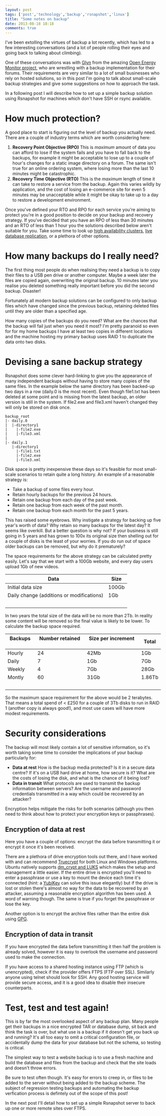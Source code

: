 ```yaml
---
layout: post
tags: ['post','technology','backup','rsnapshot','linux']
title: "Some notes on backup"
date: 2013-08-18 18:18
comments: true
---
```


I've been extolling the virtues of backup a lot recently, which has led to a few interesting conversations (and a lot of people rolling their eyes and going back to talking about climbing). 

One of these conversations was with [Glyn](https://twitter.com/glynhudson) from the amazing [Open Energy Monitor project](http://openenergymonitor.org/emon/), who are wrestling with a backup implementation for their forums. Their requirements are very similar to a lot of small businesses who rely on hosted solutions, so in this post I'm going to talk about small-scale backup strategies and give some suggestions on how to approach the task. 

In a following post I will describe how to set up a simple backup solution using Rsnapshot for machines which don't have SSH or rsync available.
<!-- more -->

# How much protection?
A good place to start is figuring out the level of backup you actually need. There are a couple of industry terms which are worth considering here:

1. **Recovery Point Objective (RPO)** This is *maximum* amount of data you can afford to lose if the system fails and you have to fall back to the backups, for example it might be acceptable to lose up to a couple of hour's changes for a static image directory on a forum. The same isn't true for an online ordering system, where losing more than the last 10 minutes might be catastrophic.
2. **Recovery Time Objective (RTO)** This is the *maximum* length of time it can take to restore a service from the backup. Again this varies wildly by application, and the cost of losing an e-commerce site for even 5 minutes may be unacceptable while it might be okay to take up to a day to restore a development environment. 

Once you've defined your RTO and RPO for each service you're aiming to protect you're in a good position to decide on your backup and recovery strategy. If you've decided that you have an RPO of less than 30 minutes and an RTO of less than 1 hour you the solutions described below aren't suitable for you. Take some time to look up [high availability clusters](https://www.google.co.uk/search?q=high+availability+cluster), [live database replication](https://www.google.co.uk/search?q=mysql+active-active+replication), or a plethora of other options. 

# How many backups do I really need?
The first thing most people do when realising they need a backup is to copy their files to a USB pen drive or another computer. Maybe a week later the files are copied again, overwriting the original backup. 10 minutes later you realise you deleted something really important before you did the second backup. Disaster! 

Fortunately all modern backup solutions can be configured to only backup files which have changed since the previous backup, retaining deleted files until they are older than a specified age. 

How many copies of the backups do you need? What are the chances that the backup will fail just when you need it most? I'm pretty paranoid so even for for my home backups I have at least two copies in different locations and the machine hosting my primary backup uses RAID 1 to duplicate the data onto two disks.

# Devising a sane backup strategy

Rsnapshot does some clever hard-linking to give you the appearance of many independent backups without having to store many copies of the same files. In the example below the same directory has been backed-up two days in a row (daily.0 is the most recent). Even though file1.txt has been deleted at some point and is missing from the latest backup, an older version is still in the system. If file2.exe and file3.xml haven't changed they will only be stored on disk once.


    backup_root
    |- daily.0
    |  |-directory1
    |    |-file2.exe
    |    |-file3.xml
    |
    |- daily.1
       |-directory1
         |-file1.txt
         |-file2.exe
         |-file3.xml

Disk space is pretty inexpensive these days so it's feasible for most small-scale scenarios to retain quite a long history. An example of a reasonable strategy is:

* Take a backup of some files every hour.
* Retain hourly backups for the previous 24 hours.
* Retain one backup from each day of the past week.
* Retain one backup from each week of the past month.
* Retain one backup from each month for the past 5 years.

This has raised some eyebrows. Why instigate a strategy for backing up five year's worth of data? Why retain so many backups for the latest day? It seems like overkill. But a better question is why not? If your business is still going in 5 years and has grown to 100x its original size then shelling out for a couple of disks is the least of your worries. If you do run out of space older backups can be removed, but why do it prematurely? 

The space requirements for the above strategy can be calculated pretty easily. Let's say that we start with a 100Gb website, and every day users upload 1Gb of new videos. 

| **Data** &nbsp;&nbsp;| **Size** |
|-|-|
| Initial data size						 	| 100Gb 
| Daily change (additions or modifications) | 1Gb   
|&nbsp;|

In two years the total size of the data will be no more than 2Tb. In reality some content will be removed so the final value is likely to be lower. To calculate the backup space required.

| **Backups** &nbsp;&nbsp;	| **Number retained** &nbsp;&nbsp;	| **Size per increment** &nbsp;&nbsp;| **Total** 
|-----------|-------------------|--------------------|-------
| Hourly 	| 24   				| 42Mb               | 1Gb   
| Daily  	| 7    				| 1Gb                | 7Gb   
| Weekly 	| 4    				| 7Gb                | 28Gb  
| Montly 	| 60   				| 31Gb               | 1.86Tb
|&nbsp;|||

So the maximum space requirement for the above would be 2 terabytes. That means a total spend of < £250 for a couple of 3Tb disks to run in RAID 1 (another copy is always good!), and most use cases will have more modest requirements.

# Security considerations  

The backup will most likely contain a lot of sensitive information, so it's worth taking some time to consider the implications of your backup particularly for:

* **Data at rest** How is the backup media protected? Is it in a secure data centre? If it's on a USB hard drive at home, how secure is it? What are the costs of losing the disk, and what is the chance of it being lost?
* **Data in transit** What protocols are used to transmit the backup information between servers? Are the username and password credentials transmitted in a way which could be recovered by an attacker?

Encryption helps mitigate the risks for both scenarios (although you then need to think about how to protect your encryption keys or passphrases).

## Encryption of data at rest

Here you have a couple of options: encrypt the data before transmitting it or encrypt it once it's been received.

There are a plethora of drive encryption tools out there, and I have worked with and can recommend [Truecrypt](http://www.truecrypt.org/) for both Linux and Windows platforms. Ubuntu natively supports [dm\_crypt and LUKS](https://help.ubuntu.com/community/EncryptedFilesystemsOnRemovableStorage) which makes the setup and management a little easier. If the entire drive is encrypted you'll need to enter a passphrase or use a key to mount the device each time it's connected (hint: a [YubiKey](http://www.yubico.com/products/yubikey-hardware/yubikey/) can solve this issue elegantly) but if the drive is lost or stolen there's almost no way for the data to be recovered by an attacker, assuming a reasonable encryption algorithm has been used. A word of warning though. The same is true if you forget the passphrase or lose the key.

Another option is to encrypt the archive files rather than the entire disk using [GPG](http://askubuntu.com/questions/95920/encrypt-tar-gz-file-on-create).

## Encryption of data in transit

If you have encrypted the data before transmitting it then half the problem is already solved, however it is easy to overlook the username and password used to make the connection. 

If you have access to a shared hosting instance using FTP (which is unencrypted), check if the provider offers FTPS (FTP over SSL). Similarly anyone using telnet should look for SSH. Any good hosting service will provide secure access, and it is a good idea to disable their insecure counterparts.

# Test, test and test again!

This is by far the most overlooked aspect of any backup plan. Many people get their backups in a nice encrypted TAR or database dump, sit back and think the task is over, but what use is a backup if it doesn't get you back up and running? It's all too easy to omit a critical configuration file, or accidentally dump the data for your database but not the schema, so testing is critical. 

The simplest way to test a website backup is to use a fresh machine and build the database and files from the backup and check that the site loads and doesn't throw errors. 

Be sure to test often though. It's easy for errors to creep in, or files to be added to the server without being added to the backup scheme. The subject of regression testing backups and automating the backup verfication process is defintely out of the scope of this post!

In the next post I'll detail how to set up a simple Rsnapshot server to back up one or more remote sites over FTPS.